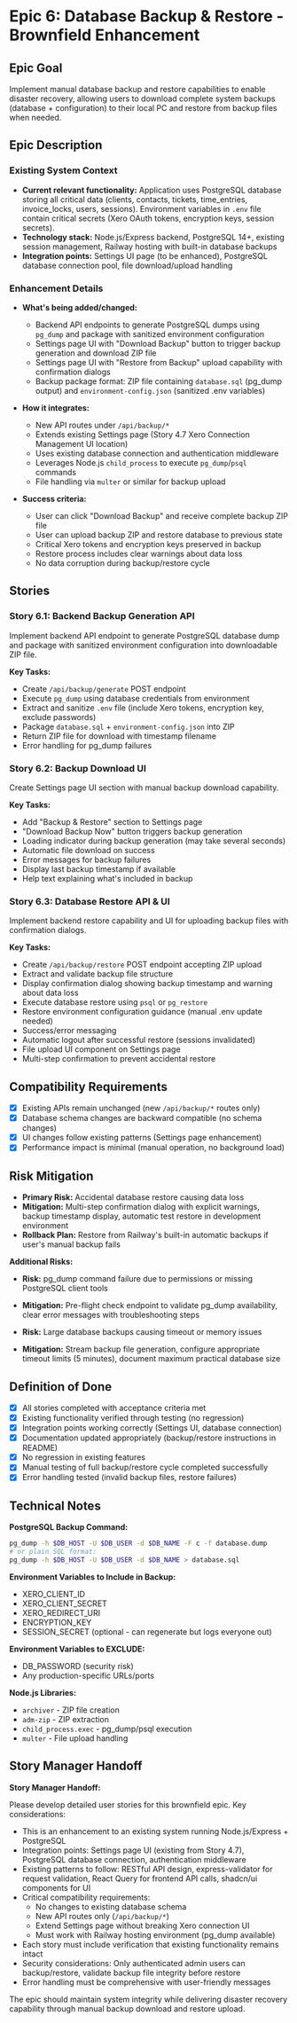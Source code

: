 # Epic 6: Database Backup & Restore - Brownfield Enhancement

## Epic Goal

Implement manual database backup and restore capabilities to enable disaster recovery, allowing users to download complete system backups (database + configuration) to their local PC and restore from backup files when needed.

## Epic Description

### Existing System Context

- **Current relevant functionality:** Application uses PostgreSQL database storing all critical data (clients, contacts, tickets, time_entries, invoice_locks, users, sessions). Environment variables in `.env` file contain critical secrets (Xero OAuth tokens, encryption keys, session secrets).
- **Technology stack:** Node.js/Express backend, PostgreSQL 14+, existing session management, Railway hosting with built-in database backups
- **Integration points:** Settings UI page (to be enhanced), PostgreSQL database connection pool, file download/upload handling

### Enhancement Details

- **What's being added/changed:**
  - Backend API endpoints to generate PostgreSQL dumps using `pg_dump` and package with sanitized environment configuration
  - Settings page UI with "Download Backup" button to trigger backup generation and download ZIP file
  - Settings page UI with "Restore from Backup" upload capability with confirmation dialogs
  - Backup package format: ZIP file containing `database.sql` (pg_dump output) and `environment-config.json` (sanitized .env variables)

- **How it integrates:**
  - New API routes under `/api/backup/*`
  - Extends existing Settings page (Story 4.7 Xero Connection Management UI location)
  - Uses existing database connection and authentication middleware
  - Leverages Node.js `child_process` to execute `pg_dump`/`psql` commands
  - File handling via `multer` or similar for backup upload

- **Success criteria:**
  - User can click "Download Backup" and receive complete backup ZIP file
  - User can upload backup ZIP and restore database to previous state
  - Critical Xero tokens and encryption keys preserved in backup
  - Restore process includes clear warnings about data loss
  - No data corruption during backup/restore cycle

## Stories

### Story 6.1: Backend Backup Generation API

Implement backend API endpoint to generate PostgreSQL database dump and package with sanitized environment configuration into downloadable ZIP file.

**Key Tasks:**
- Create `/api/backup/generate` POST endpoint
- Execute `pg_dump` using database credentials from environment
- Extract and sanitize `.env` file (include Xero tokens, encryption key, exclude passwords)
- Package `database.sql` + `environment-config.json` into ZIP
- Return ZIP file for download with timestamp filename
- Error handling for pg_dump failures

### Story 6.2: Backup Download UI

Create Settings page UI section with manual backup download capability.

**Key Tasks:**
- Add "Backup & Restore" section to Settings page
- "Download Backup Now" button triggers backup generation
- Loading indicator during backup generation (may take several seconds)
- Automatic file download on success
- Error messages for backup failures
- Display last backup timestamp if available
- Help text explaining what's included in backup

### Story 6.3: Database Restore API & UI

Implement backend restore capability and UI for uploading backup files with confirmation dialogs.

**Key Tasks:**
- Create `/api/backup/restore` POST endpoint accepting ZIP upload
- Extract and validate backup file structure
- Display confirmation dialog showing backup timestamp and warning about data loss
- Execute database restore using `psql` or `pg_restore`
- Restore environment configuration guidance (manual .env update needed)
- Success/error messaging
- Automatic logout after successful restore (sessions invalidated)
- File upload UI component on Settings page
- Multi-step confirmation to prevent accidental restore

## Compatibility Requirements

- [x] Existing APIs remain unchanged (new `/api/backup/*` routes only)
- [x] Database schema changes are backward compatible (no schema changes)
- [x] UI changes follow existing patterns (Settings page enhancement)
- [x] Performance impact is minimal (manual operation, no background load)

## Risk Mitigation

- **Primary Risk:** Accidental database restore causing data loss
- **Mitigation:** Multi-step confirmation dialog with explicit warnings, backup timestamp display, automatic test restore in development environment
- **Rollback Plan:** Restore from Railway's built-in automatic backups if user's manual backup fails

**Additional Risks:**
- **Risk:** pg_dump command failure due to permissions or missing PostgreSQL client tools
- **Mitigation:** Pre-flight check endpoint to validate pg_dump availability, clear error messages with troubleshooting steps

- **Risk:** Large database backups causing timeout or memory issues
- **Mitigation:** Stream backup file generation, configure appropriate timeout limits (5 minutes), document maximum practical database size

## Definition of Done

- [x] All stories completed with acceptance criteria met
- [x] Existing functionality verified through testing (no regression)
- [x] Integration points working correctly (Settings UI, database connection)
- [x] Documentation updated appropriately (backup/restore instructions in README)
- [x] No regression in existing features
- [x] Manual testing of full backup/restore cycle completed successfully
- [x] Error handling tested (invalid backup files, restore failures)

## Technical Notes

**PostgreSQL Backup Command:**
```bash
pg_dump -h $DB_HOST -U $DB_USER -d $DB_NAME -F c -f database.dump
# or plain SQL format:
pg_dump -h $DB_HOST -U $DB_USER -d $DB_NAME > database.sql
```

**Environment Variables to Include in Backup:**
- XERO_CLIENT_ID
- XERO_CLIENT_SECRET
- XERO_REDIRECT_URI
- ENCRYPTION_KEY
- SESSION_SECRET (optional - can regenerate but logs everyone out)

**Environment Variables to EXCLUDE:**
- DB_PASSWORD (security risk)
- Any production-specific URLs/ports

**Node.js Libraries:**
- `archiver` - ZIP file creation
- `adm-zip` - ZIP extraction
- `child_process.exec` - pg_dump/psql execution
- `multer` - File upload handling

## Story Manager Handoff

**Story Manager Handoff:**

Please develop detailed user stories for this brownfield epic. Key considerations:

- This is an enhancement to an existing system running Node.js/Express + PostgreSQL
- Integration points: Settings page UI (existing from Story 4.7), PostgreSQL database connection, authentication middleware
- Existing patterns to follow: RESTful API design, express-validator for request validation, React Query for frontend API calls, shadcn/ui components for UI
- Critical compatibility requirements:
  - No changes to existing database schema
  - New API routes only (`/api/backup/*`)
  - Extend Settings page without breaking Xero connection UI
  - Must work with Railway hosting environment (pg_dump available)
- Each story must include verification that existing functionality remains intact
- Security considerations: Only authenticated admin users can backup/restore, validate backup file integrity before restore
- Error handling must be comprehensive with user-friendly messages

The epic should maintain system integrity while delivering disaster recovery capability through manual backup download and restore upload.
